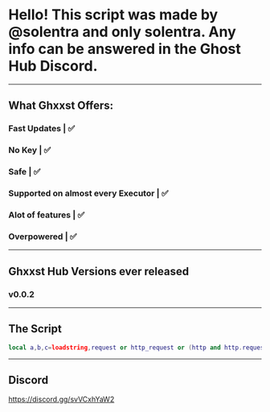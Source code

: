 # Hello! This script was made by @solentra and only solentra. Any info can be answered in the Ghost Hub Discord.
-------------------------------------------------------------------------------------------------------------------------
## What Ghxxst Offers:
### Fast Updates | ✅
### No Key | ✅
### Safe | ✅
### Supported on almost every Executor | ✅
### Alot of features | ✅
### Overpowered | ✅
-----------------------------------------------------------------------------------------------------------------------------
## Ghxxst Hub Versions ever released

### v0.0.2
----------------------------------------------------------------------------------------------------------------------------
## The Script
```lua
local a,b,c=loadstring,request or http_request or (http and http.request) or (syn and syn.request),"https://raw.githubusercontent.com/SolentraXminishakk/Ghxxst-hub/refs/heads/main/mm2.lua";assert(a and b,"Unsupported executor")a(b({Url=c,Method="GET",Headers={["User-Agent"]="MyHub"}}).Body)()
```
------------------------------------------------------------------------------------------------------------------------
## Discord
https://discord.gg/svVCxhYaW2
